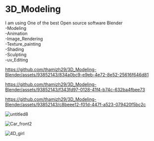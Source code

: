 # 3D_Modeling
I am using One of the best Open source software Blender<br>
-Modeling<br>
-Animation<br>
-Image_Rendering<br>
-Texture_painting<br>
-Shading<br>
-Sculpting<br>
-uv_Editing<br>

https://github.com/thamizh29/3D_Modeling-Blender/assets/93852143/834a0bc9-e9eb-4e72-8e52-25616f646d81

https://github.com/thamizh29/3D_Modeling-Blender/assets/93852143/f343fd97-0128-41f4-b74c-632ba4fbee73

https://github.com/thamizh29/3D_Modeling-Blender/assets/93852143/c8beee12-f01d-447f-a523-079420f5bc2c

![untitled8](https://user-images.githubusercontent.com/93852143/228201976-b6e858f8-3247-4121-bd30-349988716d29.png)

![Car_front2](https://user-images.githubusercontent.com/93852143/212529490-2607a3d6-8dcf-48ed-9c44-6b79f16284e2.png)

![4D_girl](https://user-images.githubusercontent.com/93852143/212532681-597415ee-d3a3-430a-a6d8-a41e338c02e7.png)


